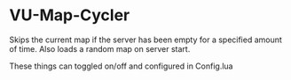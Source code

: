 # VU-Map-Cycler
 Skips the current map if the server has been empty for a specified amount of time.
 Also loads a random map on server start.

 These things can toggled on/off and configured in Config.lua
